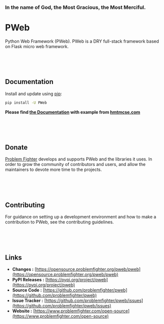 ### In the name of God, the Most Gracious, the Most Merciful.

# PWeb
Python Web Framework (PWeb). PWeb is a DRY full-stack framework based on Flask micro web framework.


<br/><br/><br/>
## Documentation
Install and update using [pip](https://pip.pypa.io/en/stable/getting-started/):
```bash
pip install -U PWeb
```

**Please find [the Documentation]() with example from [hmtmcse.com]()**


<br/><br/><br/>
## Donate
[Problem Fighter](https://www.problemfighter.com/) develops and supports PWeb and the libraries it uses. In order to grow
the community of contributors and users, and allow the maintainers to devote more time to the projects.


<br/><br/><br/>
## Contributing
For guidance on setting up a development environment and how to make a contribution to PWeb, see the contributing guidelines.


<br/><br/><br/>
## Links
* **Changes :** [https://opensource.problemfighter.org/pweb/pweb](https://opensource.problemfighter.org/pweb/pweb)
* **PyPI Releases :** [https://pypi.org/project/pweb](https://pypi.org/project/pweb)
* **Source Code :** [https://github.com/problemfighter/pweb](https://github.com/problemfighter/pweb)
* **Issue Tracker :** [https://github.com/problemfighter/pweb/issues](https://github.com/problemfighter/pweb/issues)
* **Website :** [https://www.problemfighter.com/open-source](https://www.problemfighter.com/open-source)

